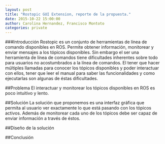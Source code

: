```yaml
---
layout: post
title: "Rostopic GUI Extension, reporte de la propuesta."
date: 2015-10-22 15:00:00
author: Carolina Hernandez, Francisco Montoto
categories: private
---
```


###Introducción
Rostopic es un conjunto de herramientas de línea de comando disponibles en ROS. Permite obtener información, monitorear y enviar mensajes a los tópicos disponibles. Sin embargo el ser una herramienta de línea de comandos tiene dificultades inherentes sobre todo para usuarios no acostumbrados a la línea de comandos. El tener que hacer múltiples llamadas para conocer los tópicos disponibles y poder interactuar con ellos, tener que leer el manual para saber las funcionalidades y como ejecutarlas son algunas de éstas dificultades.

##Problema
El interactuar y monitorear los tópicos disponibles en ROS es poco intuitivo y lento.

##Solución
La solución que proponemos es una interfaz gráfica que permita al usuario ver exactamente lo que está pasando con los tópicos activos. Además de monitorear cada uno de los tópicos debe ser capaz de enviar información a través de éstos.

##Diseño de la solución

##Conclusión
